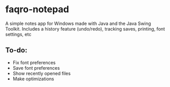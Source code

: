 # faqro-notepad
A simple notes app for Windows made with Java and the Java Swing Toolkit. Includes a history feature (undo/redo), tracking saves, printing, font settings, etc
 
## To-do: ##
- Fix font preferences
- Save font preferences
- Show recently opened files
- Make optimizations